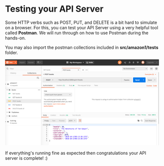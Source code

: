 # Testing your API Server

Some HTTP verbs such as POST, PUT, and DELETE is a bit hard to simulate on a browser. For this, you can test your API Server using a very helpful tool called **Postman**. We will run through on how to use Postman during the hands-on.

You may also import the postman collections included in **src/amazon1/tests** folder.

![postman](../images/postman.png)

If everything's running fine as expected then congratulations your API server is complete! :)

